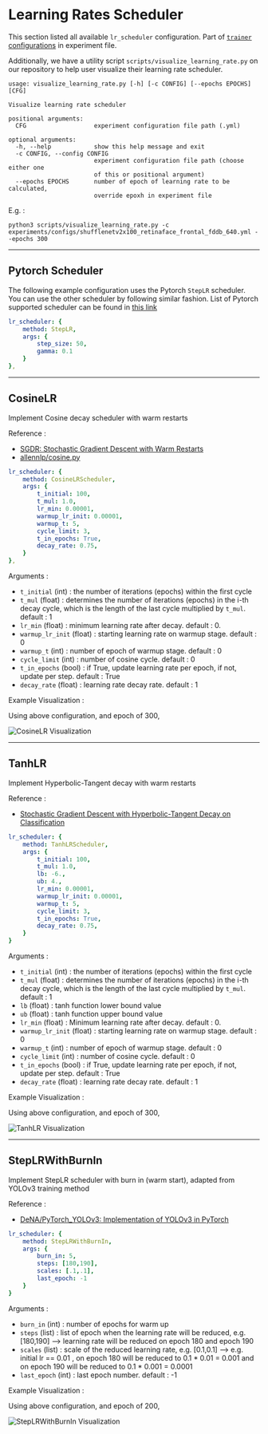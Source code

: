 # Learning Rates Scheduler

This section listed all available `lr_scheduler` configuration. Part of [`trainer` configurations](../user-guides/experiment_file_config.md#trainer) in experiment file. 

Additionally, we have a utility script `scripts/visualize_learning_rate.py` on our repository to help user visualize their learning rate scheduler. 

```console
usage: visualize_learning_rate.py [-h] [-c CONFIG] [--epochs EPOCHS] [CFG]

Visualize learning rate scheduler

positional arguments:
  CFG                   experiment configuration file path (.yml)

optional arguments:
  -h, --help            show this help message and exit
  -c CONFIG, --config CONFIG
                        experiment configuration file path (choose either one
                        of this or positional argument)
  --epochs EPOCHS       number of epoch of learning rate to be calculated,
                        override epoxh in experiment file
```

E.g. :

```console
python3 scripts/visualize_learning_rate.py -c experiments/configs/shufflenetv2x100_retinaface_frontal_fddb_640.yml --epochs 300
```


---

## Pytorch Scheduler

The following example configuration uses the Pytorch `StepLR` scheduler. You can use the other scheduler by following similar fashion. List of Pytorch supported scheduler can be found in [this link](https://pytorch.org/docs/stable/optim.html#how-to-adjust-learning-rate)

```yaml
lr_scheduler: {
    method: StepLR,
    args: {
        step_size: 50,
        gamma: 0.1
    }
},
```

---

## CosineLR

Implement Cosine decay scheduler with warm restarts

Reference : 

- [SGDR: Stochastic Gradient Descent with Warm Restarts](https://arxiv.org/abs/1608.03983)
- [allennlp/cosine.py](https://github.com/allenai/allennlp/blob/master/allennlp/training/learning_rate_schedulers/cosine.py)

```yaml
lr_scheduler: {
    method: CosineLRScheduler,
    args: {
        t_initial: 100,
        t_mul: 1.0,
        lr_min: 0.00001,
        warmup_lr_init: 0.00001,
        warmup_t: 5,
        cycle_limit: 3,
        t_in_epochs: True,
        decay_rate: 0.75,
    }
},
```

Arguments : 

- `t_initial` (int) : the number of iterations (epochs) within the first cycle
- `t_mul` (float) : determines the number of iterations (epochs) in the i-th decay cycle, which is the length of the last cycle multiplied by `t_mul`. default : 1
- `lr_min` (float) : minimum learning rate after decay. default : 0.
- `warmup_lr_init` (float) : starting learning rate on warmup stage. default : 0
- `warmup_t` (int) : number of epoch of warmup stage. default : 0
- `cycle_limit` (int) : number of cosine cycle. default : 0
- `t_in_epochs` (bool) : if True, update learning rate per epoch, if not, update per step. default : True
- `decay_rate` (float) : learning rate decay rate. default : 1

Example Visualization :

Using above configuration, and epoch of 300,

![CosineLR Visualization](../images/cosine_lr.jpg)

---

## TanhLR

Implement Hyperbolic-Tangent decay with warm restarts

Reference :

- [Stochastic Gradient Descent with Hyperbolic-Tangent Decay on Classification](https://arxiv.org/abs/1806.01593)

```yaml
lr_scheduler: {
    method: TanhLRScheduler,
    args: {
        t_initial: 100,
        t_mul: 1.0,
        lb: -6.,
        ub: 4.,
        lr_min: 0.00001,
        warmup_lr_init: 0.00001,
        warmup_t: 5,
        cycle_limit: 3,
        t_in_epochs: True,
        decay_rate: 0.75,
    }
}
```

Arguments : 

- `t_initial` (int) : the number of iterations (epochs) within the first cycle
- `t_mul` (float) : determines the number of iterations (epochs) in the i-th decay cycle, which is the length of the last cycle multiplied by `t_mul`. default : 1
- `lb` (float) : tanh function lower bound value
- `ub` (float) : tanh function upper bound value
- `lr_min` (float) : Minimum learning rate after decay. default : 0.
- `warmup_lr_init` (float) : starting learning rate on warmup stage. default : 0
- `warmup_t` (int) : number of epoch of warmup stage. default : 0
- `cycle_limit` (int) : number of cosine cycle. default : 0
- `t_in_epochs` (bool) : if True, update learning rate per epoch, if not, update per step. default : True
- `decay_rate` (float) : learning rate decay rate. default : 1

Example Visualization :

Using above configuration, and epoch of 300,

![TanhLR Visualization](../images/tanh_lr.jpg)

---

## StepLRWithBurnIn

Implement StepLR scheduler with burn in (warm start), adapted from YOLOv3 training method

Reference : 

- [DeNA/PyTorch_YOLOv3: Implementation of YOLOv3 in PyTorch](https://github.com/DeNA/PyTorch_YOLOv3)

```yaml
lr_scheduler: {
    method: StepLRWithBurnIn,
    args: {
        burn_in: 5,
        steps: [180,190],
        scales: [.1,.1],
        last_epoch: -1
    }
}
```

Arguments :

- `burn_in` (int) : number of epochs for warm up
- `steps` (list) : list of epoch when the learning rate will be reduced, e.g. [180,190] --> learning rate will be reduced on epoch 180 and epoch 190
- `scales` (list) : scale of the reduced learning rate, e.g. [0.1,0.1] --> e.g. initial lr == 0.01 , on epoch 180 will be reduced to 0.1 * 0.01 = 0.001 and on epoch 190 will be reduced to 0.1 * 0.001 = 0.0001
- `last_epoch` (int) : last epoch number. default : -1

Example Visualization :

Using above configuration, and epoch of 200,

![StepLRWithBurnIn Visualization](../images/step_lr_with_burnin.jpg)
